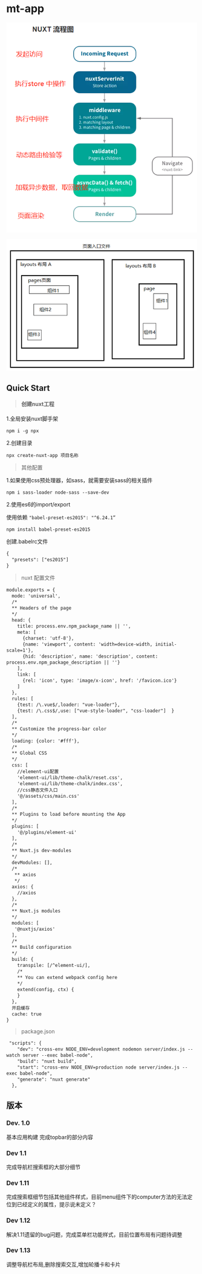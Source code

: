 # mt-app

![im](img/1468246-20180921160956057-1177305617.png)



![img](img/1468246-20180921153753073-848298598.png)





## Quick Start



> #### 创建nuxt工程

1.全局安装nuxt脚手架

```
npm i -g npx
```

2.创建目录

```
npx create-nuxt-app 项目名称
```



> 其他配置



1.如果使用css预处理器，如sass，就需要安装sass的相关插件

```
npm i sass-loader node-sass --save-dev
```



2.使用es6的import/export

使用依赖     `"babel-preset-es2015": "^6.24.1”`

```
npm install babel-preset-es2015
```



创建.babelrc文件

```
{
  "presets": ["es2015"]
}

```



> nuxt 配置文件

```
module.exports = {
  mode: 'universal',
  /*
  ** Headers of the page
  */
  head: {
    title: process.env.npm_package_name || '',
    meta: [
      {charset: 'utf-8'},
      {name: 'viewport', content: 'width=device-width, initial-scale=1'},
      {hid: 'description', name: 'description', content: process.env.npm_package_description || ''}
    ],
    link: [
      {rel: 'icon', type: 'image/x-icon', href: '/favicon.ico'}
    ]
  },
  rules: [
    {test: /\.vue$/,loader: "vue-loader"},
    {test: /\.css$/,use: ["vue-style-loader", "css-loader"]  }
  ],
  /*
  ** Customize the progress-bar color
  */
  loading: {color: '#fff'},
  /*
  ** Global CSS
  */
  css: [
    //element-ui配置
    'element-ui/lib/theme-chalk/reset.css',
    'element-ui/lib/theme-chalk/index.css',
    //css静态文件入口
    '@/assets/css/main.css'
  ],
  /*
  ** Plugins to load before mounting the App
  */
  plugins: [
    '@/plugins/element-ui'
  ],
  /*
  ** Nuxt.js dev-modules
  */
  devModules: [],
  /*
   ** axios
   */
  axios: {
    //axios
  },
  /*
  ** Nuxt.js modules
  */
  modules: [
   '@nuxtjs/axios'
  ],
  /*
  ** Build configuration
  */
  build: {
    transpile: [/^element-ui/],
    /*
    ** You can extend webpack config here
    */
    extend(config, ctx) {
    }
  },
  开启缓存
  cache: true
}

```



> package.json

```
 "scripts": {
    "dev": "cross-env NODE_ENV=development nodemon server/index.js --watch server --exec babel-node",
    "build": "nuxt build",
    "start": "cross-env NODE_ENV=production node server/index.js --exec babel-node",
    "generate": "nuxt generate"
  },
```



## 版本

### Dev. 1.0

基本应用构建 完成topbar的部分内容



### Dev 1.1 

完成导航栏搜索框的大部分细节



### Dev 1.11

完成搜索框细节包括其他组件样式，目前menu组件下的computer方法的无法定位到已经定义的属性，提示说未定义？



### Dev 1.12

解决1.11遗留的bug问题，完成菜单栏功能样式，目前位置布局有问题待调整



### Dev 1.13

调整导航栏布局,删除搜索交互,增加轮播卡和卡片